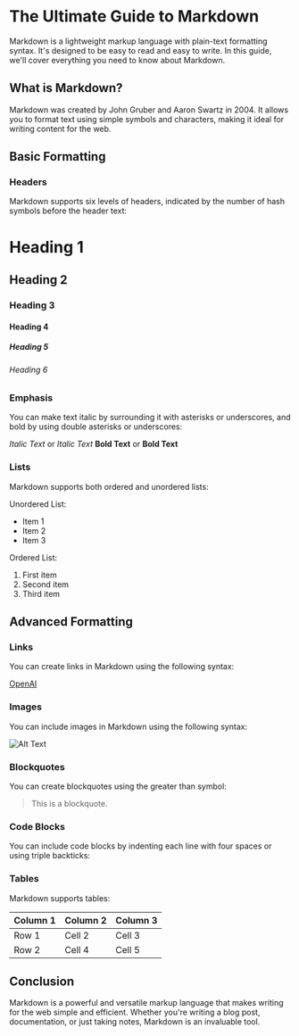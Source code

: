 # The Ultimate Guide to Markdown

Markdown is a lightweight markup language with plain-text formatting syntax. It's designed to be easy to read and easy to write. In this guide, we'll cover everything you need to know about Markdown.

## What is Markdown?

Markdown was created by John Gruber and Aaron Swartz in 2004. It allows you to format text using simple symbols and characters, making it ideal for writing content for the web.

## Basic Formatting

### Headers

Markdown supports six levels of headers, indicated by the number of hash symbols before the header text:

# Heading 1
## Heading 2
### Heading 3
#### Heading 4
##### Heading 5
###### Heading 6

### Emphasis

You can make text italic by surrounding it with asterisks or underscores, and bold by using double asterisks or underscores:

*Italic Text* or _Italic Text_
**Bold Text** or __Bold Text__

### Lists

Markdown supports both ordered and unordered lists:

Unordered List:
- Item 1
- Item 2
- Item 3

Ordered List:
1. First item
2. Second item
3. Third item

## Advanced Formatting

### Links

You can create links in Markdown using the following syntax:

[OpenAI](https://openai.com)

### Images

You can include images in Markdown using the following syntax:

![Alt Text](https://example.com/image.jpg)

### Blockquotes

You can create blockquotes using the greater than symbol:

> This is a blockquote.

### Code Blocks

You can include code blocks by indenting each line with four spaces or using triple backticks:


### Tables

Markdown supports tables:

| Column 1 | Column 2 | Column 3 |
|----------|----------|----------|
| Row 1    | Cell 2   | Cell 3   |
| Row 2    | Cell 4   | Cell 5   |

## Conclusion

Markdown is a powerful and versatile markup language that makes writing for the web simple and efficient. Whether you're writing a blog post, documentation, or just taking notes, Markdown is an invaluable tool.
